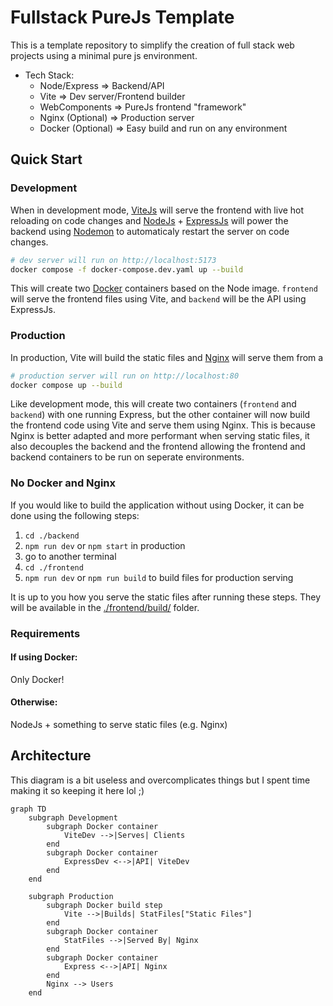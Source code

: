 # Fullstack PureJs Template
This is a template repository to simplify the creation of full stack web projects using a minimal pure js environment.
- Tech Stack:
	- Node/Express => Backend/API
	- Vite => Dev server/Frontend builder
	- WebComponents => PureJs frontend "framework"
	- Nginx (Optional) => Production server
	- Docker (Optional) => Easy build and run on any environment

## Quick Start
### Development
When in development mode, [ViteJs](https://github.com/vitejs/vite) will serve the frontend with live hot reloading on code changes and [NodeJs](https://github.com/nodejs/node) + [ExpressJs](https://github.com/expressjs/express) will power the backend using [Nodemon](https://github.com/remy/nodemon) to automaticaly restart the server on code changes.
```bash
# dev server will run on http://localhost:5173
docker compose -f docker-compose.dev.yaml up --build
```
This will create two [Docker](https://www.docker.com/) containers based on the Node image. `frontend` will serve the frontend files using Vite, and `backend` will be the API using ExpressJs.
### Production
In production, Vite will build the static files and [Nginx](https://github.com/nginx/nginx) will serve them from a 
```bash
# production server will run on http://localhost:80
docker compose up --build
```
Like development mode, this will create two containers (`frontend` and `backend`) with one running Express, but the other container will now build the frontend code using Vite and serve them using Nginx. This is because Nginx is better adapted and more performant when serving static files, it also decouples the backend and the frontend allowing the frontend and backend containers to be run on seperate environments.

### No Docker and Nginx
If you would like to build the application without using Docker, it can be done using the following steps:
1. `cd ./backend`
2. `npm run dev` or `npm start` in production
3. go to another terminal
4. `cd ./frontend`
5. `npm run dev` or `npm run build` to build files for production serving

It is up to you how you serve the static files after running these steps. They will be available in the [./frontend/build/](./frontend/build/) folder.

### Requirements
#### If using Docker: 
Only Docker!
#### Otherwise:
NodeJs + something to serve static files (e.g. Nginx)

## Architecture
This diagram is a bit useless and overcomplicates things but I spent time making it so keeping it here lol ;)
```mermaid
graph TD
	subgraph Development
		subgraph Docker container
			ViteDev -->|Serves| Clients
		end
		subgraph Docker container
			ExpressDev <-->|API| ViteDev
		end
	end

	subgraph Production
		subgraph Docker build step
			Vite -->|Builds| StatFiles["Static Files"]
		end
		subgraph Docker container
			StatFiles -->|Served By| Nginx
		end
		subgraph Docker container
			Express <-->|API| Nginx
		end
		Nginx --> Users
	end
```
